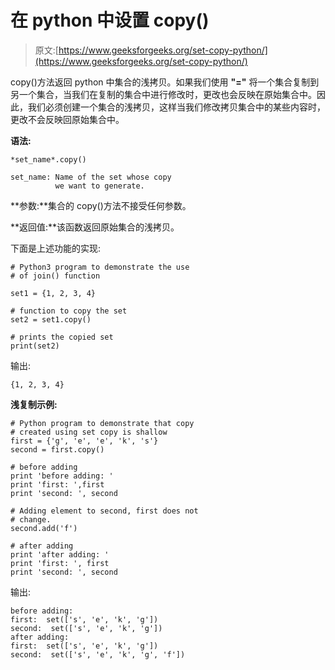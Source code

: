 # 在 python 中设置 copy()

> 原文:[https://www.geeksforgeeks.org/set-copy-python/](https://www.geeksforgeeks.org/set-copy-python/)

copy()方法返回 python 中集合的浅拷贝。如果我们使用 **"="** 将一个集合复制到另一个集合，当我们在复制的集合中进行修改时，更改也会反映在原始集合中。因此，我们必须创建一个集合的浅拷贝，这样当我们修改拷贝集合中的某些内容时，更改不会反映回原始集合中。

**语法:**

```
*set_name*.copy()

set_name: Name of the set whose copy
          we want to generate.

```

**参数:**集合的 copy()方法不接受任何参数。

**返回值:**该函数返回原始集合的浅拷贝。

下面是上述功能的实现:

```
# Python3 program to demonstrate the use
# of join() function 

set1 = {1, 2, 3, 4} 

# function to copy the set
set2 = set1.copy() 

# prints the copied set
print(set2)       
```

输出:

```
{1, 2, 3, 4} 

```

**浅复制示例:**

```
# Python program to demonstrate that copy 
# created using set copy is shallow
first = {'g', 'e', 'e', 'k', 's'}
second = first.copy()

# before adding
print 'before adding: '
print 'first: ',first
print 'second: ', second 

# Adding element to second, first does not
# change.
second.add('f')

# after adding
print 'after adding: '
print 'first: ', first
print 'second: ', second 
```

输出:

```
before adding: 
first:  set(['s', 'e', 'k', 'g'])
second:  set(['s', 'e', 'k', 'g'])
after adding: 
first:  set(['s', 'e', 'k', 'g'])
second:  set(['s', 'e', 'k', 'g', 'f'])

```
